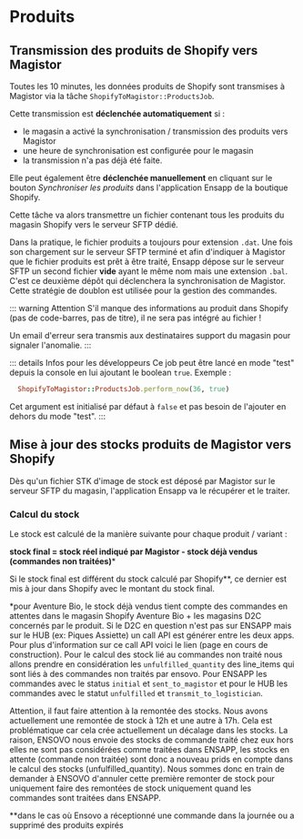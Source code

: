 # Produits

## Transmission des produits de Shopify vers Magistor

Toutes les 10 minutes, les données produits de Shopify sont transmises à Magistor via la tâche `ShopifyToMagistor::ProductsJob`.

Cette transmission est **déclenchée automatiquement** si :
- le magasin a activé la synchronisation / transmission des produits vers Magistor
- une heure de synchronisation est configurée pour le magasin
- la transmission n'a pas déjà été faite.

Elle peut également être **déclenchée manuellement** en cliquant sur le bouton _Synchroniser les produits_ dans l'application Ensapp de la boutique Shopify.

Cette tâche va alors transmettre un fichier contenant tous les produits du magasin Shopify vers le serveur SFTP dédié.

Dans la pratique, le fichier produits a toujours pour extension `.dat`. Une fois son chargement sur le serveur SFTP terminé et afin d'indiquer à Magistor que le fichier produits est prêt à être traité, Ensapp dépose sur le serveur SFTP un second fichier **vide** ayant le même nom mais une extension `.bal`. C'est ce deuxième dépôt qui déclenchera la synchronisation de Magistor.
Cette stratégie de doublon est utilisée pour la gestion des commandes.

::: warning Attention
S'il manque des informations au produit dans Shopify (pas de code-barres, pas de titre), il ne sera pas intégré au fichier !

Un email d'erreur sera transmis aux destinataires support du magasin pour signaler l'anomalie.
:::

::: details Infos pour les développeurs
Ce job peut être lancé en mode "test" depuis la console en lui ajoutant le boolean `true`. Exemple :
```ruby
  ShopifyToMagistor::ProductsJob.perform_now(36, true)
```
Cet argument est initialisé par défaut à `false` et pas besoin de l'ajouter en dehors du mode "test".
:::

## Mise à jour des stocks produits de Magistor vers Shopify

Dès qu'un fichier STK d'image de stock est déposé par Magistor sur le serveur SFTP du magasin, l'application Ensapp va le récupérer et le traiter.

### Calcul du stock

Le stock est calculé de la manière suivante pour chaque produit / variant :

**stock final = stock réel indiqué par Magistor - stock déjà vendus (commandes non traitées)***



Si le stock final est différent du stock calculé par Shopify**, ce dernier est mis à jour dans Shopify avec le montant du stock final.

*pour Aventure Bio, le stock déjà vendus tient compte des commandes en attentes dans le magasin Shopify Aventure Bio + les magasins D2C concernés par le produit. Si le D2C en question n'est pas sur ENSAPP mais sur le HUB (ex: Piques Assiette) un call API est générer entre les deux apps. Pour plus d'information sur ce call API voici le lien (page en cours de construction).
Pour le calcul des stock lié au commandes non traité nous allons prendre en considération les `unfulfilled_quantity` des line_items qui sont liés à des commandes non traités par ensovo.
Pour ENSAPP les commandes avec le status `initial` et `sent_to_magistor` et pour le HUB les commandes avec le statut `unfulfilled` et `transmit_to_logistician`.

Attention, il faut faire attention à la remontée des stocks.
Nous avons actuellement une remontée de stock à 12h et une autre à 17h.
Cela est problématique car cela crée actuellement un décalage dans les stocks. La raison, ENSOVO nous envoie des stocks de commande traité chez eux hors elles ne sont pas considérées comme traitées dans ENSAPP, les stocks en attente (commande non traitée) sont donc a nouveau prids en compte dans le calcul des stocks (unfulfilled_quantity).
Nous sommes donc en train de demander à ENSOVO d'annuler cette première remonter de stock pour uniquement faire des remontées de stock uniquement quand les commandes sont traitées dans ENSAPP.

**dans le cas où Ensovo a réceptionné une commande dans la journée ou a supprimé des produits expirés

